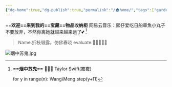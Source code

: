 ```yaml
---
{"dg-home":true,"dg-publish":true,"permalink":"/🏠home/","tags":["gardenEntry"],"dgPassFrontmatter":true}
---
```


==**欢迎==来到我的==宝藏==物品收纳柜**
网易云音乐：熙仔爱吃日船章魚小丸子
不要放弃，不然你离她就越来越来远了💕
[^1]
[^1]: **==烟中苏鬼==**
🤔👨‍🎓   Taylor Swift(霉霉)

    for y in range(n):
        Wang\\Meng.step(y+Π)
> Name:折枝缀露，仿佛春晓
> evaluate:🥇🥇🥇🥇🥇


![烟中苏鬼.jpg](/img/user/%E7%83%9F%E4%B8%AD%E8%8B%8F%E9%AC%BC.jpg)

